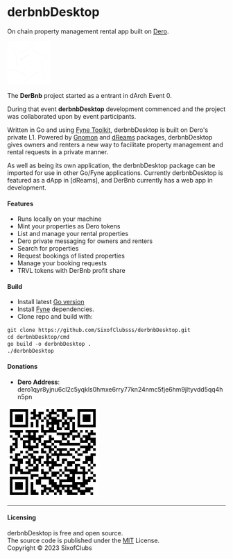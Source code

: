 # derbnbDesktop
On chain property management rental app built on [Dero](https://dero.io).

![DerBnb logo](https://raw.githubusercontent.com/SixofClubsss/dreamdappsite/main/assets/derbnbIcon.png)

The **DerBnb** project started as a entrant in dArch Event 0. 

During that event **derbnbDesktop** development commenced and the project was collaborated upon by event participants. 

Written in Go and using [Fyne Toolkit](https://fyne.io/), derbnbDesktop is built on Dero's private L1. Powered by [Gnomon](https://github.com/civilware/Gnomon) and [dReams](https://github.com/dReam-dApps/dReams) packages, derbnbDesktop gives owners and renters a new way to facilitate property management and rental requests in a private manner.

As well as being its own application, the derbnbDesktop package can be imported for use in other Go/Fyne applications. Currently derbnbDesktop is featured as a dApp in [dReams], and DerBnb currently has a web app in development.

#### Features
- Runs locally on your machine
- Mint your properties as Dero tokens
- List and manage your rental properties 
- Dero private messaging for owners and renters
- Search for properties
- Request bookings of listed properties
- Manage your booking requests 
- TRVL tokens with DerBnb profit share

#### Build
- Install latest [Go version](https://go.dev/doc/install)
- Install [Fyne](https://developer.fyne.io/started/) dependencies.
- Clone repo and build with:

```
git clone https://github.com/SixofClubsss/derbnbDesktop.git
cd derbnbDesktop/cmd
go build -o derbnbDesktop .
./derbnbDesktop
```

#### Donations
- **Dero Address**: dero1qyr8yjnu6cl2c5yqkls0hmxe6rry77kn24nmc5fje6hm9jltyvdd5qq4hn5pn

![DeroDonations](https://raw.githubusercontent.com/SixofClubsss/dreamdappsite/main/assets/DeroDonations.jpg)

---

#### Licensing

derbnbDesktop is free and open source.   
The source code is published under the [MIT](https://github.com/SixofClubsss/derbnbDesktop/blob/main/LICENSE) License.   
Copyright © 2023 SixofClubs   
